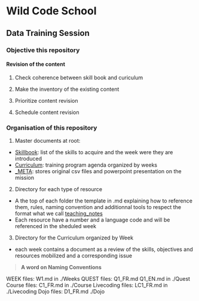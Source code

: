 # Wild Code School 
## Data Training Session

### Objective this repository

#### Revision of the content

1. Check coherence between skill book and curiculum

2. Make the inventory of the existing content

3. Prioritize content revision

4. Schedule content revision


### Organisation of this repository

1. Master documents at root:

  - [Skillbook](./Skillbook.md): list of the skills to acquire and the week were they are introduced
  - [Curriculum](./Curriculum.md): training program agenda organized by weeks
  - [_META](./_META/): stores original csv files and powerpoint presentation on the mission

2. Directory for each type of resource
  
  - A the top of each folder the template in .md explaining how to reference them, rules, naming convention and additionnal tools to respect the format what we call [teaching_notes](./_META/)
  - Each resource have a number and a language code and will be referenced in the sheduled week   

3. Directory for the Curriculum organized by Week
 - each week contains a document as a review of the skills, objectives and resources mobilized and a corresponding issue 


> **A word on Naming Conventions**

WEEK files: W1.md in ./Weeks
QUEST files: Q1_FR.md Q1_EN.md in ./Quest
Course files: C1_FR.md in ./Course
Livecoding files: LC1_FR.md in ./Livecoding
Dojo files: D1_FR.md ./Dojo

